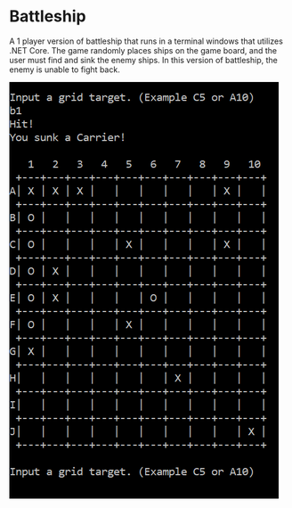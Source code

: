 # Battleship
A 1 player version of battleship that runs in a terminal windows that utilizes .NET Core. The game randomly places ships on the game board, and the user must find and sink the enemy ships. In this version of battleship, the enemy is unable to fight back.

![Runtime Screenshot](https://github.com/JoshuaDoucet/Battleship/blob/master/battleship.png?raw=true)
